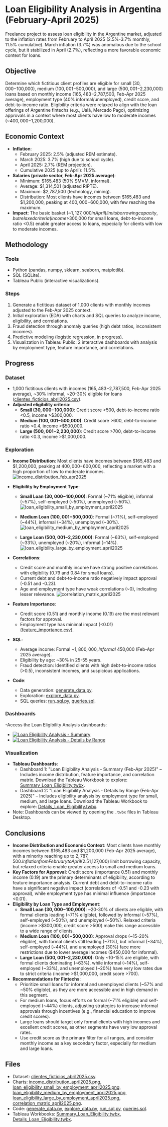 # Loan Eligibility Analysis in Argentina (February-April 2025)

Freelance project to assess loan eligibility in the Argentine market, adjusted to the inflation rates from February to April 2025 (2.5%-3.7% monthly, 11.5% cumulative). March inflation (3.7%) was anomalous due to the school cycle, but it stabilized in April (2.7%), reflecting a more favorable economic context for loans.

## Objective

Determine which fictitious client profiles are eligible for small ($30,000-$100,000), medium ($100,001-$500,000), and large ($500,001-$2,230,000) loans based on monthly income ($165,483-$2,787,500, Feb-Apr 2025 average), employment type (40% informal/unemployed), credit score, and debt-to-income ratio. Eligibility criteria were relaxed to align with the loan offerings of Argentine fintechs (e.g., Ualá, Mercado Pago), optimizing approvals in a context where most clients have low to moderate incomes (~$400,000-$1,200,000).

## Economic Context

- **Inflation**:
  - February 2025: 2.5% (adjusted REM estimate).
  - March 2025: 3.7% (high due to school cycle).
  - April 2025: 2.7% (REM projection).
  - Cumulative 2025 (up to April): 11.5%.
- **Salaries (private sector, Feb-Apr 2025 average)**:
  - Minimum: $165,483 (50% SMVM, informal).
  - Average: $1,314,501 (adjusted RIPTE).
  - Maximum: $2,787,500 (technology, mining).
  - Distribution: Most clients have incomes between $165,483 and $1,200,000, peaking at $400,000-$600,000, with few reaching the maximum.
- **Impact**: The basic basket (~$1,127,000 in April) limits borrowing capacity, but relaxed criteria (income >$300,000 for small loans, debt-to-income ratio <0.5) enable greater access to loans, especially for clients with low to moderate incomes.

## Methodology

### Tools
- Python (pandas, numpy, sklearn, seaborn, matplotlib).  
- SQL (SQLite).  
- Tableau Public (interactive visualizations).

### Steps
1. Generate a fictitious dataset of 1,000 clients with monthly incomes adjusted to the Feb-Apr 2025 context.  
2. Initial exploration (EDA) with charts and SQL queries to analyze income, eligibility, and correlations.  
3. Fraud detection through anomaly queries (high debt ratios, inconsistent incomes).  
4. Predictive modeling (logistic regression, in progress).  
5. Visualization in Tableau Public: 2 interactive dashboards with analysis by employment type, feature importance, and correlations.

## Progress

### Dataset
- 1,000 fictitious clients with incomes ($165,483-$2,787,500, Feb-Apr 2025 average), ~30% informal, ~20-30% eligible for loans ([clientes_ficticios_abril2025.csv](clientes_ficticios_abril2025.csv)).  
- **Adjusted eligibility criteria**:
  - **Small ($30,000-$100,000)**: Credit score >500, debt-to-income ratio <0.5, income >$300,000.  
  - **Medium ($100,001-$500,000)**: Credit score >600, debt-to-income ratio <0.4, income >$500,000.  
  - **Large ($500,001-$2,230,000)**: Credit score >700, debt-to-income ratio <0.3, income >$1,000,000.

### Exploration
- **Income Distribution**: Most clients have incomes between $165,483 and $1,200,000, peaking at $400,000-$600,000, reflecting a market with a high proportion of low to moderate incomes.
  ![income_distribution_feb_apr2025](images/income_distribution_feb_apr2025.png)
  
- **Eligibility by Employment Type**:
  
  - **Small Loan ($30,000-$100,000)**: Formal (~71% eligible), informal (~57%), self-employed (~50%), unemployed (~50%). ![loan_eligibility_small_by_employment_april2025](images/loan_eligibility_small_by_employment_april2025.png)
    
  - **Medium Loan ($100,001-$500,000)**: Formal (~71%), self-employed (~44%), informal (~34%), unemployed (~30%).
    ![loan_eligibility_medium_by_employment_april2025](images/loan_eligibility_medium_by_employment_april2025.png)
    
  - **Large Loan ($500,001-$2,230,000)**: Formal (~63%), self-employed (~33%), unemployed (~20%), informal (~14%). ![loan_eligibility_large_by_employment_april2025](images/loan_eligibility_large_by_employment_april2025.png)
    
- **Correlations**:
  - Credit score and monthly income have strong positive correlations with eligibility (0.79 and 0.84 for small loans).
  - Current debt and debt-to-income ratio negatively impact approval (-0.51 and -0.23).
  - Age and employment type have weak correlations (~0), indicating lesser relevance.
    ![correlation_matrix_april2025](images/correlation_matrix_april2025.png)
    
- **Feature Importance**:
  - Credit score (0.51) and monthly income (0.19) are the most relevant factors for approval.
  - Employment type has minimal impact (<0.01) ([feature_importance.csv](feature_importance.csv)).
- **SQL**:
  - Average income: Formal ~$1,800,000, Informal ~$450,000 (Feb-Apr 2025 average).
  - Eligibility by age: ~30% in 25-55 years.
  - Fraud detection: Identified clients with high debt-to-income ratios (>0.5), inconsistent incomes, and suspicious applications.
- **Code**:
  - Data generation: [generate_data.py](generate_data.py).  
  - Exploration: [explore_data.py](explore_data.py).  
  - SQL queries: [run_sql.py](run_sql.py), [queries.sql](queries.sql).

### Dashboards
-Access the Loan Eligibility Analysis dashboards:

- [![Loan Eligibility Analysis - Summary](https://img.shields.io/badge/Tasas_de_Aprobación-Tableau-blue?style=for-the-badge)](https://public.tableau.com/app/profile/manuel.mart.nez3937/viz/AnlisisdeAptituddePrstamosenArgentina2025/Dashboard1)
- [![Loan Eligibility Analysis - Details by Range](https://img.shields.io/badge/Ingresos_por_Segmento-Tableau-blue?style=for-the-badge)](https://public.tableau.com/app/profile/manuel.mart.nez3937/viz/AnlisisdeAptituddePrstamosenArgentina2025/Dashboard2)

### Visualization
- **Tableau Dashboards**:
  - Dashboard 1: "Loan Eligibility Analysis - Summary (Feb-Apr 2025)" – Includes income distribution, feature importance, and correlation matrix. Download the Tableau Workbook to explore: [Summary_Loan_Eligibility.twbx](Summary_Loan_Eligibility.twbx).
  - Dashboard 2: "Loan Eligibility Analysis - Details by Range (Feb-Apr 2025)" – Includes eligibility analysis by employment type for small, medium, and large loans. Download the Tableau Workbook to explore: [Details_Loan_Eligibility.twbx](Details_Loan_Eligibility.twbx).
- Note: Dashboards can be viewed by opening the `.twbx` files in Tableau Desktop. 


## Conclusions
- **Income Distribution and Economic Context**: Most clients have monthly incomes between $165,483 and $1,200,000 (Feb-Apr 2025 average), with a minority reaching up to $2,787,500. Inflation from February to April (2.5%-3.7%) and the rising cost of the basic basket (~$1,127,000) limit borrowing capacity, but relaxed criteria enable greater access to small and medium loans.
- **Key Factors for Approval**: Credit score (importance 0.51) and monthly income (0.19) are the primary determinants of eligibility, according to feature importance analysis. Current debt and debt-to-income ratio have a significant negative impact (correlations of -0.51 and -0.23 with approval), while employment type has minimal influence (importance <0.01).
- **Eligibility by Loan Type and Employment**:
  - **Small Loan ($30,000-$100,000)**: ~20-30% of clients are eligible, with formal clients leading (~71% eligible), followed by informal (~57%), self-employed (~50%), and unemployed (~50%). Relaxed criteria (income >$300,000, credit score >500) make this range accessible to a wide range of clients.
  - **Medium Loan ($100,001-$500,000)**: Approval drops (~15-20% eligible), with formal clients still leading (~71%), but informal (~34%), self-employed (~44%), and unemployed (30%) face more restrictions due to lower average incomes ($450,000 for informal).
  - **Large Loan ($500,001-$2,230,000)**: Only ~10-15% are eligible, with formal clients dominating (~63%), while informal (~14%), self-employed (~33%), and unemployed (~20%) have very low rates due to strict criteria (income >$1,000,000, credit score >700).
- **Recommendations for Fintechs**:
  - Prioritize small loans for informal and unemployed clients (~57% and ~50% eligible), as they are more accessible and in high demand in this segment.
  - For medium loans, focus efforts on formal (~71% eligible) and self-employed (~44%) clients, adjusting strategies to increase informal approvals through incentives (e.g., financial education to improve credit scores).
  - Large loans should target only formal clients with high incomes and excellent credit scores, as other segments have very low approval rates.
  - Use credit score as the primary filter for all ranges, and consider monthly income as a key secondary factor, especially for medium and large loans.

## Files
- Dataset: [clientes_ficticios_abril2025.csv](clientes_ficticios_abril2025.csv).  
- Charts: [income_distribution_april2025.png](income_distribution_april2025.png), [loan_eligibility_small_by_employment_april2025.png](loan_eligibility_small_by_employment_april2025.png), [loan_eligibility_medium_by_employment_april2025.png](loan_eligibility_medium_by_employment_april2025.png), [loan_eligibility_large_by_employment_april2025.png](loan_eligibility_large_by_employment_april2025.png), [correlation_matrix_april2025.png](correlation_matrix_april2025.png).  
- Code: [generate_data.py](generate_data.py), [explore_data.py](explore_data.py), [run_sql.py](run_sql.py), [queries.sql](queries.sql).  
- Tableau Workbooks: [Summary_Loan_Eligibility.twbx](Summary_Loan_Eligibility.twbx), [Details_Loan_Eligibility.twbx](Details_Loan_Eligibility.twbx).

